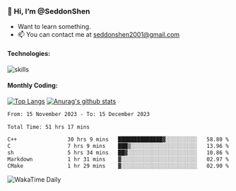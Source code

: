 ### 👋 Hi, I’m @SeddonShen
- Want to learn something.
- 📫 You can contact me at seddonshen2001@gmail.com

#### Technologies:

![skills](https://skillicons.dev/icons?i=scala,js,html,css,bootstrap,jquery,c,cpp,cloudflare,django,docker,flask,git,github,githubactions,linux,latex,mysql,nodejs,ps,php,pr,py,raspberrypi,redis,unreal,v,vscode,vue,bash)

#### Monthly Coding:
[![Top Langs](https://github-readme-stats.vercel.app/api/top-langs?username=seddonshen&show_icons=true&locale=en&layout=compact&hide=html&langs_count=8)](https://github.com/SeddonShen/)
[![Anurag's github stats](https://github-readme-stats.vercel.app/api?username=SeddonShen&count_private=true&show_icons=true)](https://github.com/anuraghazra/github-readme-stats)
<!--START_SECTION:waka-->

```txt
From: 15 November 2023 - To: 15 December 2023

Total Time: 51 hrs 17 mins

C++                30 hrs 9 mins   ██████████████▓░░░░░░░░░░   58.80 %
C                  7 hrs 9 mins    ███▒░░░░░░░░░░░░░░░░░░░░░   13.96 %
sh                 5 hrs 34 mins   ██▓░░░░░░░░░░░░░░░░░░░░░░   10.86 %
Markdown           1 hr 31 mins    ▓░░░░░░░░░░░░░░░░░░░░░░░░   02.97 %
CMake              1 hr 29 mins    ▓░░░░░░░░░░░░░░░░░░░░░░░░   02.90 %
```

<!--END_SECTION:waka-->

![WakaTime Daily](https://wakatime.com/share/@seddon2001/61a7e342-5f12-4fea-bf92-1fac161e97d6.svg)
<!---
SeddonShen/SeddonShen is a ✨ special ✨ repository because its `README.md` (this file) appears on your GitHub profile.
You can click the Preview link to take a look at your changes.
--->
